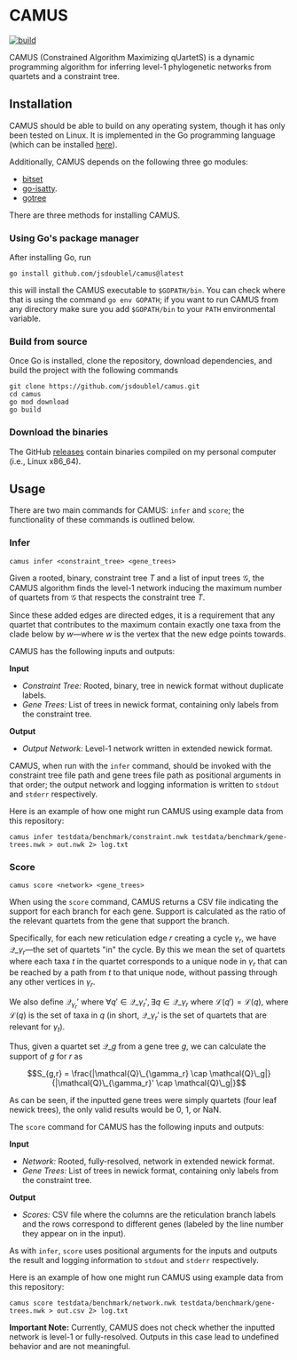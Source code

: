# CAMUS
[![build](https://github.com/jsdoublel/camus/actions/workflows/go.yml/badge.svg)](https://github.com/jsdoublel/camus/actions)

CAMUS (Constrained Algorithm Maximizing qUartetS) is a dynamic programming
algorithm for inferring level-1 phylogenetic networks from quartets and a
constraint tree.


## Installation

CAMUS should be able to build on any operating system, though it has only been
tested on Linux. It is implemented in the Go programming language (which can be
installed [here](https://go.dev/doc/install)).

Additionally, CAMUS depends on the following three go modules:

- [bitset](https://github.com/bits-and-blooms/bitset)
- [go-isatty](https://github.com/mattn/go-isatty).
- [gotree](https://github.com/evolbioinfo/gotree) 

There are three methods for installing CAMUS. 

### Using Go's package manager

After installing Go, run

```
go install github.com/jsdoublel/camus@latest
```

this will install the CAMUS executable to `$GOPATH/bin`. You can check where
that is using the command `go env GOPATH`; if you want to run CAMUS from any
directory make sure you add `$GOPATH/bin` to your `PATH` environmental variable.

### Build from source

Once Go is installed, clone the repository, download dependencies, and build
the project with the following commands

```
git clone https://github.com/jsdoublel/camus.git
cd camus
go mod download
go build
```

### Download the binaries

The GitHub [releases](https://github.com/jsdoublel/camus/releases) contain
binaries compiled on my personal computer (i.e., Linux x86_64). 

## Usage

There are two main commands for CAMUS: `infer` and `score`; the functionality of these commands is outlined below.

### Infer

```
camus infer <constraint_tree> <gene_trees>
```

Given a rooted, binary, constraint tree $T$ and a list of input trees
$\mathcal{G}$, the CAMUS algorithm finds the level-1 network inducing the
maximum number of quartets from $\mathcal{G}$ that respects the constraint tree
$T$.

Since these added edges are directed edges, it is a requirement that any
quartet that contributes to the maximum contain exactly one taxa from the clade
below by $w$—where $w$ is the vertex that the new edge points towards.

CAMUS has the following inputs and outputs:

**Input**

- *Constraint Tree:* Rooted, binary, tree in newick format without duplicate
  labels.
- *Gene Trees:* List of trees in newick format, containing only labels from the
  constraint tree.

**Output**

- *Output Network:* Level-1 network written in extended newick format.

CAMUS, when run with the `infer` command, should be invoked with the constraint
tree file path and gene trees file path as positional arguments in that order;
the output network  and logging information is written to `stdout` and `stderr`
respectively.

Here is an example of how one might run CAMUS using example data from this
repository:

```
camus infer testdata/benchmark/constraint.nwk testdata/benchmark/gene-trees.nwk > out.nwk 2> log.txt
```

### Score

```
camus score <network> <gene_trees>
```

When using the `score` command, CAMUS returns a CSV file indicating the support
for each branch for each gene. Support is calculated as the ratio of the
relevant quartets from the gene that support the branch.

Specifically, for each new reticulation edge $r$ creating a cycle $\gamma_r$,
we have $\mathcal{Q}\_{\gamma_r}$—the set of quartets "in" the cycle. By this
we mean the set of quartets where each taxa $t$ in the quartet corresponds to a
unique node in $\gamma_r$ that can be reached by a path from $t$ to that unique
node, without passing through any other vertices in $\gamma_r$. 

We also define $\mathcal{Q}_{\gamma_r}'$ where $\forall q' \in \mathcal{Q}\_{\gamma_r}', \exists q \in \mathcal{Q}\_{\gamma_r}$ where $\mathcal{L}(q') = \mathcal{L}(q)$, where $\mathcal{L}(q)$ is the set of taxa in $q$ (in short, $\mathcal{Q}\_{\gamma_r}'$ is the set of quartets that are relevant for $\gamma_t$).

Thus, given a quartet set $\mathcal{Q}\_g$ from a gene tree $g$, we can
calculate the support of $g$ for $r$ as 

$$S_{g,r} = \frac{|\mathcal{Q}\_{\gamma_r} \cap
\mathcal{Q}\_g|}{|\mathcal{Q}\_{\gamma_r}' \cap \mathcal{Q}\_g|}$$

As can be seen, if the inputted gene trees were simply quartets (four leaf
newick trees), the only valid results would be 0, 1, or NaN.

The `score` command for CAMUS has the following inputs and outputs:

**Input**

- *Network:* Rooted, fully-resolved, network in extended newick format.
- *Gene Trees:* List of trees in newick format, containing only labels from the
  constraint tree.

**Output**

- *Scores:* CSV file where the columns are the reticulation branch labels and
  the rows correspond to different genes (labeled by the line number they
  appear on in the input).

As with `infer`, `score` uses positional arguments for the inputs and outputs the result and logging information to `stdout` and `stderr` respectively. 

Here is an example of how one might run CAMUS using example data from this
repository:

```
camus score testdata/benchmark/network.nwk testdata/benchmark/gene-trees.nwk > out.csv 2> log.txt
```

**Important Note:** Currently, CAMUS does not check whether the inputted network is level-1 or fully-resolved. Outputs in this case lead to undefined behavior and are not meaningful.
